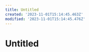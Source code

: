 ```yaml
---
title: Untitled
created: '2023-11-01T15:14:45.463Z'
modified: '2023-11-01T15:14:45.476Z'
---
```


# Untitled
